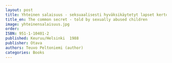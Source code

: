 ```yaml
---
layout: post
title: Yhteinen salaisuus - seksuaalisesti hyväksikäytetyt lapset kertovat (215s.)
title_en: The common secret - told by sexually abused children
image: yhteinensalaisuus.jpg
order: 
ISBN: 951-1-10401-2
published: Keuruu/Helsinki  1988
publisher: Otava
authors: Teuvo Peltoniemi (author)
categories: Books
--- 
```


